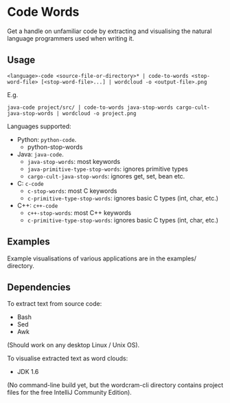 Code Words
==========

Get a handle on unfamiliar code by extracting and visualising the natural language programmers used when writing it.

Usage
-----

    <language>-code <source-file-or-directory>* | code-to-words <stop-word-file> [<stop-word-file>...] | wordcloud -o <output-file>.png

E.g.

    java-code project/src/ | code-to-words java-stop-words cargo-cult-java-stop-words | wordcloud -o project.png


Languages supported:

 * Python: `python-code`.
     * python-stop-words
 * Java: `java-code`.
     * `java-stop-words`: most keywords
     * `java-primitive-type-stop-words`: ignores primitive types
     * `cargo-cult-java-stop-words`: ignores get, set, bean etc.
 * C: `c-code`
     * `c-stop-words`: most C keywords
     * `c-primitive-type-stop-words`: ignores basic C types (int, char, etc.)
 * C++: `c++-code`
     * `c++-stop-words`: most C++ keywords
     * `c-primitive-type-stop-words`: ignores basic C types (int, char, etc.)


Examples
--------

Example visualisations of various applications are in the examples/ directory.


Dependencies
------------

To extract text from source code:

 * Bash
 * Sed
 * Awk

(Should work on any desktop Linux / Unix OS).

To visualise extracted text as word clouds:

 * JDK 1.6

(No command-line build yet, but the wordcram-cli directory contains project files for the free IntelliJ Community Edition).

